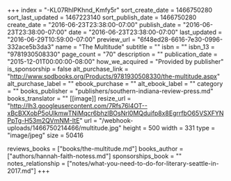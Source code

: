+++
index = "-KL07RhIPKhnd_Kmfy5r"
sort_create_date = 1466750280
sort_last_updated = 1467223140
sort_publish_date = 1466750280
create_date = "2016-06-23T23:38:00-07:00"
publish_date = "2016-06-23T23:38:00-07:00"
date = "2016-06-23T23:38:00-07:00"
last_updated = "2016-06-29T10:59:00-07:00"
preview_url = "6f48ed28-6616-7e30-0996-332ace5b3da3"
name = "The Multitude"
subtitle = ""
isbn = ""
isbn_13 = "9781930508330"
page_count = "70"
description = ""
publication_date = "2015-12-01T00:00:00-08:00"
how_we_acquired = "Provided by publisher"
is_sponsorship = false
alt_purchase_link = "http://www.spdbooks.org/Products/9781930508330/the-multitude.aspx"
alt_purchase_label = ""
ebook_purchase = ""
alt_ebook_label = ""
category = ""
books_publisher = "publishers/southern-indiana-review-press.md"
books_translator = ""
[[image]]
resize_url = "http://lh3.googleusercontent.com/7Rfs76l4OT--xBcBXXobP5oUlkmwTNiMqcr6bhzlBOsNrl0MQduifp8x8EgrrfbO65VSXFYNPpTg-H53m2QVmNM-ItE"
url = "/webhook-uploads/1466750214466/multitude.jpg"
height = 500
width = 331
type = "image/jpeg"
size = 50416

reviews_books = ["books/the-multitude.md"]
books_author = ["authors/hannah-faith-notess.md"]
sponsorships_book = ""
notes_relationship = ["notes/what-you-need-to-do-for-literary-seattle-in-2017.md"]
+++
